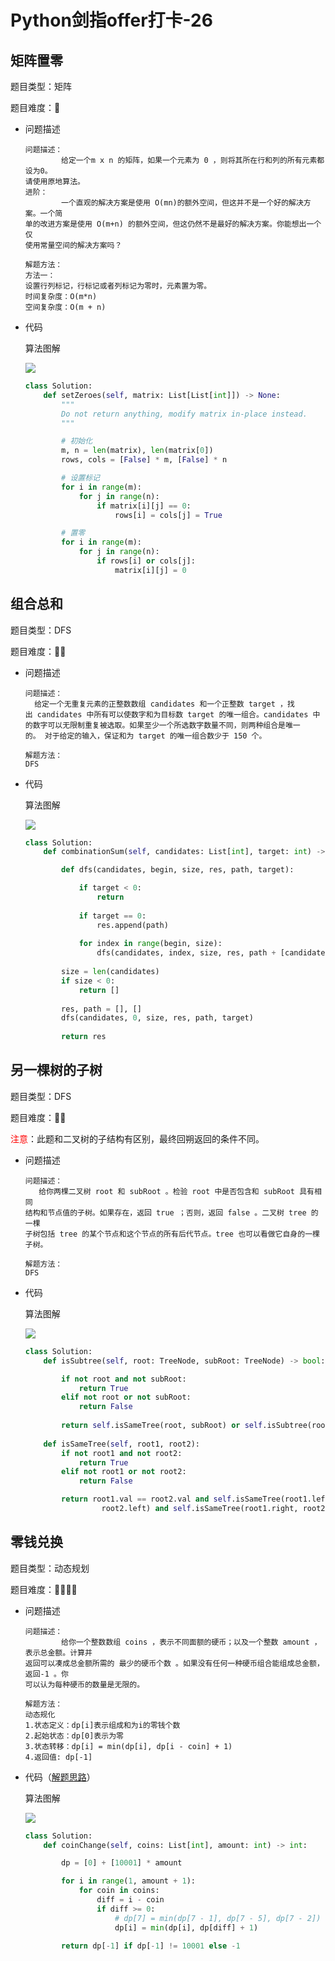 # Python剑指offer打卡-26

## 矩阵置零

题目类型：矩阵

题目难度：:star2:

- 问题描述

  ```
  问题描述：
          给定一个m x n 的矩阵，如果一个元素为 0 ，则将其所在行和列的所有元素都设为0。
  请使用原地算法。
  进阶：
          一个直观的解决方案是使用 O(mn)的额外空间，但这并不是一个好的解决方案。一个简
  单的改进方案是使用 O(m+n) 的额外空间，但这仍然不是最好的解决方案。你能想出一个仅
  使用常量空间的解决方案吗？
  
  解题方法：
  方法一：
  设置行列标记，行标记或者列标记为零时，元素置为零。
  时间复杂度：O(m*n)
  空间复杂度：O(m + n)
  ```
  
- 代码

  算法图解

  ![](./imgs/126.png)

  ```python
  class Solution:
      def setZeroes(self, matrix: List[List[int]]) -> None:
          """
          Do not return anything, modify matrix in-place instead.
          """
  
          # 初始化
          m, n = len(matrix), len(matrix[0])
          rows, cols = [False] * m, [False] * n
  
          # 设置标记
          for i in range(m):
              for j in range(n):
                  if matrix[i][j] == 0:
                      rows[i] = cols[j] = True
  
          # 置零
          for i in range(m):
              for j in range(n):
                  if rows[i] or cols[j]:
                      matrix[i][j] = 0
  ```

## 组合总和

题目类型：DFS

题目难度：:star2::star2:

- 问题描述

  ```
  问题描述：
  	给定一个无重复元素的正整数数组 candidates 和一个正整数 target ，找出 candidates 中所有可以使数字和为目标数 target 的唯一组合。candidates 中的数字可以无限制重复被选取。如果至少一个所选数字数量不同，则两种组合是唯一的。 对于给定的输入，保证和为 target 的唯一组合数少于 150 个。
  	
  解题方法：
  DFS
  ```

- 代码

  算法图解

  ![](./imgs/127.png)

  ```python
  class Solution:
      def combinationSum(self, candidates: List[int], target: int) -> List[List[int]]:
  
          def dfs(candidates, begin, size, res, path, target):
  
              if target < 0:
                  return 
    
              if target == 0:
                  res.append(path)
              
              for index in range(begin, size):
                  dfs(candidates, index, size, res, path + [candidates[index]], target - candidates[index])
          
          size = len(candidates)
          if size < 0:
              return []
          
          res, path = [], []
          dfs(candidates, 0, size, res, path, target)
          
          return res
  ```

## 另一棵树的子树

题目类型：DFS

题目难度：:star2::star2:

<font color =red>注意</font>：此题和二叉树的子结构有区别，最终回朔返回的条件不同。

- 问题描述

  ```
  问题描述：
  	 给你两棵二叉树 root 和 subRoot 。检验 root 中是否包含和 subRoot 具有相同
  结构和节点值的子树。如果存在，返回 true ；否则，返回 false 。二叉树 tree 的一棵
  子树包括 tree 的某个节点和这个节点的所有后代节点。tree 也可以看做它自身的一棵
  子树。
  
  解题方法：
  DFS
  ```

- 代码

  算法图解

  ![](./imgs/128.png)

  ```python
  class Solution:
      def isSubtree(self, root: TreeNode, subRoot: TreeNode) -> bool:
  
          if not root and not subRoot:
              return True
          elif not root or not subRoot:
              return False
          
          return self.isSameTree(root, subRoot) or self.isSubtree(root.left, subRoot) or self.isSubtree(root.right, subRoot)
      
      def isSameTree(self, root1, root2):
          if not root1 and not root2:
              return True
          elif not root1 or not root2:
              return False
  
          return root1.val == root2.val and self.isSameTree(root1.left,\
                   root2.left) and self.isSameTree(root1.right, root2.right)
  ```


## 零钱兑换

题目类型：动态规划

题目难度：:star2::star2::star2::star2:

- 问题描述

  ```
  问题描述：
          给你一个整数数组 coins ，表示不同面额的硬币；以及一个整数 amount ，表示总金额。计算并
  返回可以凑成总金额所需的 最少的硬币个数 。如果没有任何一种硬币组合能组成总金额，返回-1 。你
  可以认为每种硬币的数量是无限的。
  
  解题方法：
  动态规化
  1.状态定义：dp[i]表示组成和为i的零钱个数
  2.起始状态：dp[0]表示为零
  3.状态转移：dp[i] = min(dp[i], dp[i - coin] + 1)
  4.返回值: dp[-1]
  ```

- 代码（[解题思路](https://leetcode-cn.com/problems/coin-change/solution/322-ling-qian-dui-huan-by-leetcode-solution/)）

  算法图解

  ![](./imgs/129.png)

  ```python
  class Solution:
      def coinChange(self, coins: List[int], amount: int) -> int:
  
          dp = [0] + [10001] * amount
  
          for i in range(1, amount + 1):
              for coin in coins:
                  diff = i - coin
                  if diff >= 0:
                      # dp[7] = min(dp[7 - 1], dp[7 - 5], dp[7 - 2]) + 1
                      dp[i] = min(dp[i], dp[diff] + 1)
  
          return dp[-1] if dp[-1] != 10001 else -1
  ```

  
